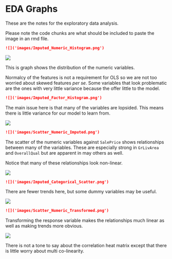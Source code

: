 # EDA Graphs

These are the notes for the exploratory data analysis.

Please note the code chunks are what should be included to paste the image in an
rmd file.


``` markdown
![]('images/Imputed_Numeric_Histogram.png')
```
![]('images/Imputed_Numeric_Histogram.png')


This is graph shows the distribution of the numeric variables.

Normalcy of the features is not a requirement for OLS so we are not too worried
about skewed features *per se*. Some variables that look problematic are the
ones with very little variance because the offer little to the model.

``` markdown
![]('images/Imputed_Factor_Histogram.png')
```

The main issue here is that many of the variables are lopsided. This means
there is little variance for our model to learn from.

![]('images/Imputed_Factor_Histogram.png')


``` markdown
![]('images/Scatter_Numeric_Imputed.png')
```

The scatter of the numeric variables against `SalePrice` shows relationships
between many of the variables. These are especially strong in `GrLivArea` and
`OverallQual` but are apparent in may others as well.

Notice that many of these relationships look non-linear.

![]('images/Scatter_Numeric_Imputed.png')


``` markdown
![]('images/Imputed_Categorical_Scatter.png')
```

There are fewer trends here, but some dummy variables may be useful.



![]('images/Imputed_Categorical_Scatter.png')


``` markdown
![]('images/Scatter_Numeric_Transformed.png')
```

Transforming the response variable makes the relationships much linear as well
as making trends more obvious.



![]('images/Scatter_Numeric_Transformed.png')



There is not a tone to say about the correlation heat matrix except that there
is little worry about multi co-linearity.
